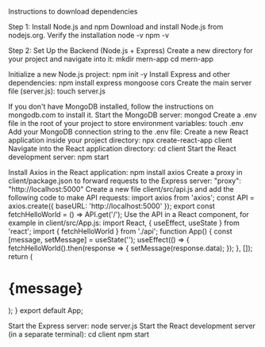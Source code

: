 Instructions to download dependencies


Step 1: Install Node.js and npm
Download and install Node.js from nodejs.org.
Verify the installation
node -v
npm -v

Step 2: Set Up the Backend (Node.js + Express)
Create a new directory for your project and navigate into it:
mkdir mern-app
cd mern-app

Initialize a new Node.js project:
npm init -y
Install Express and other dependencies:
npm install express mongoose cors
Create the main server file (server.js):
touch server.js

If you don't have MongoDB installed, follow the instructions on mongodb.com to install it.
Start the MongoDB server:
mongod
Create a .env file in the root of your project to store environment variables:
touch .env
Add your MongoDB connection string to the .env file:
Create a new React application inside your project directory:
npx create-react-app client
Navigate into the React application directory:
cd client
Start the React development server:
npm start


Install Axios in the React application:
npm install axios
Create a proxy in client/package.json to forward requests to the Express server:
"proxy": "http://localhost:5000"
Create a new file client/src/api.js and add the following code to make API requests:
import axios from 'axios';
const API = axios.create({ baseURL: 'http://localhost:5000' });
export const fetchHelloWorld = () => API.get('/');
Use the API in a React component, for example in client/src/App.js:
import React, { useEffect, useState } from 'react';
import { fetchHelloWorld } from './api';
function App() {
  const [message, setMessage] = useState('');
  useEffect(() => {
    fetchHelloWorld().then(response => {
      setMessage(response.data);
    });
  }, []);
  return (
    <div className="App">
      <h1>{message}</h1>
    </div>
  );
}
export default App;


Start the Express server:
node server.js
Start the React development server (in a separate terminal):
cd client
npm start
